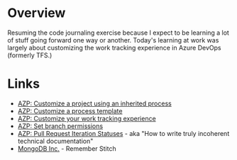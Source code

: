 # Overview

Resuming the code journaling exercise because I expect to be learning a lot of stuff going forward one way or another. Today's learning at work was largely about customizing the work tracking experience in Azure DevOps (formerly TFS.)

# Links

* [AZP: Customize a project using an inherited process](https://docs.microsoft.com/en-us/azure/devops/organizations/settings/work/customize-process?view=azure-devops)
* [AZP: Customize a process template](https://docs.microsoft.com/en-us/azure/devops/reference/process-templates/customize-process?view=azure-devops)
* [AZP: Customize your work tracking experience](https://docs.microsoft.com/en-us/azure/devops/reference/customize-work?view=azure-devops)
* [AZP: Set branch permissions](https://docs.microsoft.com/en-us/azure/devops/repos/git/branch-permissions?view=azure-devops)
* [AZP: Pull Request Iteration Statuses](https://docs.microsoft.com/en-us/rest/api/azure/devops/git/Pull%20Request%20Iteration%20Statuses?view=azure-devops-rest-5.0) - aka "How to write truly incoherent technical documentation"
* [MongoDB Inc.](https://en.wikipedia.org/wiki/MongoDB_Inc.) - Remember Stitch

